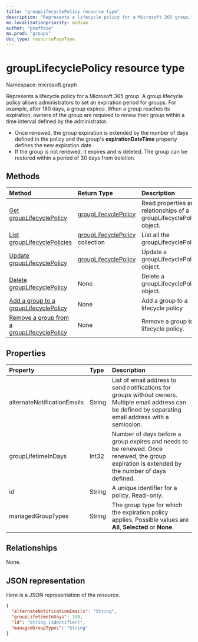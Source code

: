 ```yaml
---
title: "groupLifecyclePolicy resource type"
description: "Represents a lifecycle policy for a Microsoft 365 group."
ms.localizationpriority: medium
author: "psaffaie"
ms.prod: "groups"
doc_type: resourcePageType
---
```


# groupLifecyclePolicy resource type

Namespace: microsoft.graph

Represents a lifecycle policy for a Microsoft 365 group. A group lifecycle policy allows administrators to set an expiration period for groups. For example, after 180 days, a group expires. When a group reaches its expiration, owners of the group are required to renew their group within a time interval defined by the administrator.

- Once renewed, the group expiration is extended by the number of days defined in the policy and the group's **expirationDateTime** property defines the new expiration date.
- If the group is not renewed, it expires and is deleted. The group can be restored within a period of 30 days from deletion.

## Methods

| Method                                                                                   | Return Type                                                | Description                                                         |
| :--------------------------------------------------------------------------------------- | :--------------------------------------------------------- | :------------------------------------------------------------------ |
| [Get groupLifecyclePolicy](../api/grouplifecyclepolicy-get.md)                           | [groupLifecyclePolicy](grouplifecyclepolicy.md)            | Read properties and relationships of a groupLifecyclePolicy object. |
| [List groupLifecyclePolicies](../api/grouplifecyclepolicy-list.md)                       | [groupLifecyclePolicy](grouplifecyclepolicy.md) collection | List all the groupLifecyclePolicies.                                |
| [Update groupLifecyclePolicy](../api/grouplifecyclepolicy-update.md)                     | [groupLifecyclePolicy](grouplifecyclepolicy.md)            | Update a groupLifecyclePolicy object.                               |
| [Delete groupLifecyclePolicy](../api/grouplifecyclepolicy-delete.md)                     | None                                                       | Delete a groupLifecyclePolicy object.                               |
| [Add a group to a groupLifecyclePolicy](../api/grouplifecyclepolicy-addgroup.md)         | None                                                       | Add a group to a lifecycle policy                                   |
| [Remove a group from a groupLifecyclePolicy](../api/grouplifecyclepolicy-removegroup.md) | None                                                       | Remove a group to a lifecycle policy.                               |

## Properties

| Property                    | Type   | Description                                                                                                                                                |
| :-------------------------- | :----- | :--------------------------------------------------------------------------------------------------------------------------------------------------------- |
| alternateNotificationEmails | String | List of email address to send notifications for groups without owners. Multiple email address can be defined by separating email address with a semicolon. |
| groupLifetimeInDays         | Int32  | Number of days before a group expires and needs to be renewed. Once renewed, the group expiration is extended by the number of days defined.               |
| id                          | String | A unique identifier for a policy. Read-only.                                                                                                               |
| managedGroupTypes           | String | The group type for which the expiration policy applies. Possible values are **All**, **Selected** or **None**.                                             |

## Relationships

None.

## JSON representation

Here is a JSON representation of the resource.

<!--{
  "blockType": "resource",
  "optionalProperties": [],
  "keyProperty": "id",
  "baseType": "microsoft.graph.entity",
  "@odata.type": "microsoft.graph.groupLifecyclePolicy"
}-->

```json
{
  "alternateNotificationEmails": "String",
  "groupLifetimeInDays": 180,
  "id": "String (identifier)",
  "managedGroupTypes": "String"
}
```

<!-- uuid: 8fcb5dbc-d5aa-4681-8e31-b001d5168d79
2015-10-25 14:57:30 UTC -->
<!-- {
  "type": "#page.annotation",
  "description": "groupLifecyclePolicy resource",
  "keywords": "",
  "section": "documentation",
  "tocPath": ""
}-->
